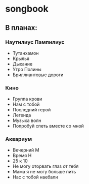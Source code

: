 # songbook

## В планах:

### Наутилиус Пампилиус

- Тутанхамон
- Крылья
- Дыхание
- Утро Полины
- Бриллиантовые дороги

### Кино
- Группа крови
- Нам с тобой
- Последний герой
- Легенда
- Музыка волн
- Попробуй спеть вместе со мной

### Аквариум
- Вечерний М
- Время Н
- 25 к 10
- Не могу оторвать глаз от тебя
- Мама я не могу больше пить
- Нас с тобой наебали